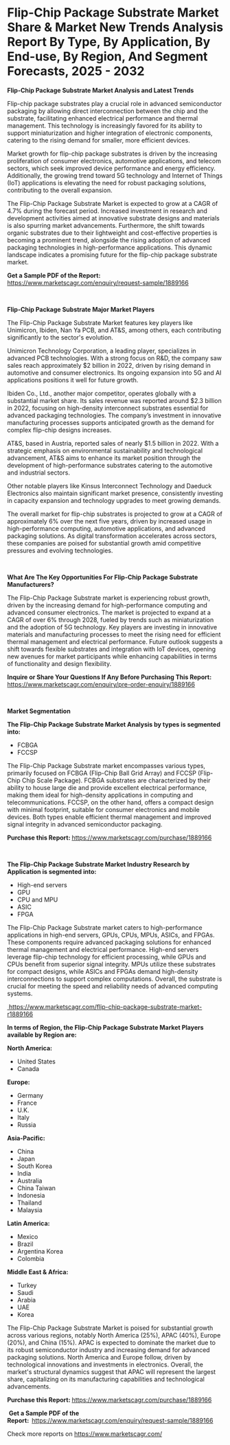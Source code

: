 <p><h1>Flip-Chip Package Substrate Market Share & Market New Trends Analysis Report By Type, By Application, By End-use, By Region, And Segment Forecasts, 2025 - 2032</h1></p><p><strong>Flip-Chip Package Substrate Market Analysis and Latest Trends</strong></p>
<p><p>Flip-chip package substrates play a crucial role in advanced semiconductor packaging by allowing direct interconnection between the chip and the substrate, facilitating enhanced electrical performance and thermal management. This technology is increasingly favored for its ability to support miniaturization and higher integration of electronic components, catering to the rising demand for smaller, more efficient devices.</p><p>Market growth for flip-chip package substrates is driven by the increasing proliferation of consumer electronics, automotive applications, and telecom sectors, which seek improved device performance and energy efficiency. Additionally, the growing trend toward 5G technology and Internet of Things (IoT) applications is elevating the need for robust packaging solutions, contributing to the overall expansion.</p><p>The Flip-Chip Package Substrate Market is expected to grow at a CAGR of 4.7% during the forecast period. Increased investment in research and development activities aimed at innovative substrate designs and materials is also spurring market advancements. Furthermore, the shift towards organic substrates due to their lightweight and cost-effective properties is becoming a prominent trend, alongside the rising adoption of advanced packaging technologies in high-performance applications. This dynamic landscape indicates a promising future for the flip-chip package substrate market.</p></p>
<p><strong>Get a Sample PDF of the Report:&nbsp;</strong> <a href="https://www.marketscagr.com/enquiry/request-sample/1889166?utm_campaign=3575&utm_medium=2&utm_source=Github&utm_content=ia&utm_term=28032025&utm_id=flip-chip-package-substrate">https://www.marketscagr.com/enquiry/request-sample/1889166</a></p>
<p>&nbsp;</p>
<p><strong>Flip-Chip Package Substrate Major Market Players</strong></p>
<p><p>The Flip-Chip Package Substrate Market features key players like Unimicron, Ibiden, Nan Ya PCB, and AT&S, among others, each contributing significantly to the sector's evolution. </p><p>Unimicron Technology Corporation, a leading player, specializes in advanced PCB technologies. With a strong focus on R&D, the company saw sales reach approximately $2 billion in 2022, driven by rising demand in automotive and consumer electronics. Its ongoing expansion into 5G and AI applications positions it well for future growth.</p><p>Ibiden Co., Ltd., another major competitor, operates globally with a substantial market share. Its sales revenue was reported around $2.3 billion in 2022, focusing on high-density interconnect substrates essential for advanced packaging technologies. The company’s investment in innovative manufacturing processes supports anticipated growth as the demand for complex flip-chip designs increases.</p><p>AT&S, based in Austria, reported sales of nearly $1.5 billion in 2022. With a strategic emphasis on environmental sustainability and technological advancement, AT&S aims to enhance its market position through the development of high-performance substrates catering to the automotive and industrial sectors.</p><p>Other notable players like Kinsus Interconnect Technology and Daeduck Electronics also maintain significant market presence, consistently investing in capacity expansion and technology upgrades to meet growing demands.</p><p>The overall market for flip-chip substrates is projected to grow at a CAGR of approximately 6% over the next five years, driven by increased usage in high-performance computing, automotive applications, and advanced packaging solutions. As digital transformation accelerates across sectors, these companies are poised for substantial growth amid competitive pressures and evolving technologies.</p></p>
<p>&nbsp;</p>
<p><strong>What Are The Key Opportunities For Flip-Chip Package Substrate Manufacturers?</strong></p>
<p><p>The Flip-Chip Package Substrate market is experiencing robust growth, driven by the increasing demand for high-performance computing and advanced consumer electronics. The market is projected to expand at a CAGR of over 6% through 2028, fueled by trends such as miniaturization and the adoption of 5G technology. Key players are investing in innovative materials and manufacturing processes to meet the rising need for efficient thermal management and electrical performance. Future outlook suggests a shift towards flexible substrates and integration with IoT devices, opening new avenues for market participants while enhancing capabilities in terms of functionality and design flexibility.</p></p>
<p><strong>Inquire or Share Your Questions If Any Before Purchasing This Report:</strong> <a href="https://www.marketscagr.com/enquiry/pre-order-enquiry/1889166?utm_campaign=3575&utm_medium=2&utm_source=Github&utm_content=ia&utm_term=28032025&utm_id=flip-chip-package-substrate">https://www.marketscagr.com/enquiry/pre-order-enquiry/1889166</a></p>
<p>&nbsp;</p>
<p><strong>Market Segmentation</strong></p>
<p><strong>The Flip-Chip Package Substrate Market Analysis by types is segmented into:</strong></p>
<p><ul><li>FCBGA</li><li>FCCSP</li></ul></p>
<p><p>The Flip-Chip Package Substrate market encompasses various types, primarily focused on FCBGA (Flip-Chip Ball Grid Array) and FCCSP (Flip-Chip Chip Scale Package). FCBGA substrates are characterized by their ability to house large die and provide excellent electrical performance, making them ideal for high-density applications in computing and telecommunications. FCCSP, on the other hand, offers a compact design with minimal footprint, suitable for consumer electronics and mobile devices. Both types enable efficient thermal management and improved signal integrity in advanced semiconductor packaging.</p></p>
<p><strong>Purchase this Report:&nbsp;</strong><a href="https://www.marketscagr.com/purchase/1889166?utm_campaign=3575&utm_medium=2&utm_source=Github&utm_content=ia&utm_term=28032025&utm_id=flip-chip-package-substrate">https://www.marketscagr.com/purchase/1889166</a></p>
<p>&nbsp;</p>
<p><strong>The Flip-Chip Package Substrate Market Industry Research by Application is segmented into:</strong></p>
<p><ul><li>High-end servers</li><li>GPU</li><li>CPU and MPU</li><li>ASIC</li><li>FPGA</li></ul></p>
<p><p>The Flip-Chip Package Substrate market caters to high-performance applications in high-end servers, GPUs, CPUs, MPUs, ASICs, and FPGAs. These components require advanced packaging solutions for enhanced thermal management and electrical performance. High-end servers leverage flip-chip technology for efficient processing, while GPUs and CPUs benefit from superior signal integrity. MPUs utilize these substrates for compact designs, while ASICs and FPGAs demand high-density interconnections to support complex computations. Overall, the substrate is crucial for meeting the speed and reliability needs of advanced computing systems.</p></p>
<p><a href="https://www.marketscagr.com/flip-chip-package-substrate-market-r1889166?utm_campaign=3575&utm_medium=2&utm_source=Github&utm_content=ia&utm_term=28032025&utm_id=flip-chip-package-substrate">&nbsp;https://www.marketscagr.com/flip-chip-package-substrate-market-r1889166</a></p>
<p><strong>In terms of Region, the Flip-Chip Package Substrate Market Players available by Region are:</strong></p>
<p>
    <p> <strong> North America: </strong>
        <ul>
            <li>United States</li>
            <li>Canada</li>
        </ul>
        </p> 
    <p> <strong> Europe: </strong>
        <ul>
            <li>Germany</li>
            <li>France</li>
            <li>U.K.</li>
            <li>Italy</li>
            <li>Russia</li>
        </ul>
        </p> 
    <p> <strong> Asia-Pacific: </strong>
        <ul>
            <li>China</li>
            <li>Japan</li>
            <li>South Korea</li>
            <li>India</li>
            <li>Australia</li>
            <li>China Taiwan</li>
            <li>Indonesia</li>
            <li>Thailand</li>
            <li>Malaysia</li>
        </ul>
        </p> 
    <p> <strong> Latin America: </strong>
        <ul>
            <li>Mexico</li>
            <li>Brazil</li>
            <li>Argentina Korea</li>
            <li>Colombia</li>
        </ul>
        </p> 
    <p> <strong> Middle East & Africa: </strong>
        <ul>
            <li>Turkey</li>
            <li>Saudi</li>
            <li>Arabia</li>
            <li>UAE</li>
            <li>Korea</li>
        </ul>
    </p>
    </p>
<p><p>The Flip-Chip Package Substrate Market is poised for substantial growth across various regions, notably North America (25%), APAC (40%), Europe (20%), and China (15%). APAC is expected to dominate the market due to its robust semiconductor industry and increasing demand for advanced packaging solutions. North America and Europe follow, driven by technological innovations and investments in electronics. Overall, the market's structural dynamics suggest that APAC will represent the largest share, capitalizing on its manufacturing capabilities and technological advancements.</p></p>
<p><strong>Purchase this Report: </strong><a href="https://www.marketscagr.com/purchase/1889166?utm_campaign=3575&utm_medium=2&utm_source=Github&utm_content=ia&utm_term=28032025&utm_id=flip-chip-package-substrate">https://www.marketscagr.com/purchase/1889166</a></p>
<p>&nbsp;<strong>Get a Sample PDF of the Report:&nbsp;&nbsp;</strong><a href="https://www.marketscagr.com/enquiry/request-sample/1889166?utm_campaign=3575&utm_medium=2&utm_source=Github&utm_content=ia&utm_term=28032025&utm_id=flip-chip-package-substrate">https://www.marketscagr.com/enquiry/request-sample/1889166</a></p>
<p><strong></strong></p>
<p>Check more reports on <a href="https://www.marketscagr.com/?utm_campaign=3575&utm_medium=2&utm_source=Github&utm_content=ia&utm_term=28032025&utm_id=flip-chip-package-substrate">https://www.marketscagr.com/</a></p>